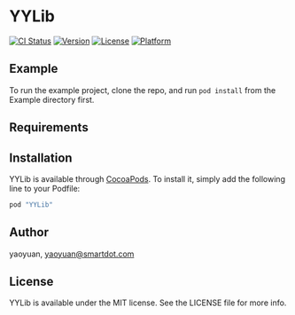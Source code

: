# YYLib

[![CI Status](http://img.shields.io/travis/yaoyuan/YYLib.svg?style=flat)](https://travis-ci.org/yaoyuan/YYLib)
[![Version](https://img.shields.io/cocoapods/v/YYLib.svg?style=flat)](http://cocoapods.org/pods/YYLib)
[![License](https://img.shields.io/cocoapods/l/YYLib.svg?style=flat)](http://cocoapods.org/pods/YYLib)
[![Platform](https://img.shields.io/cocoapods/p/YYLib.svg?style=flat)](http://cocoapods.org/pods/YYLib)

## Example

To run the example project, clone the repo, and run `pod install` from the Example directory first.

## Requirements

## Installation

YYLib is available through [CocoaPods](http://cocoapods.org). To install
it, simply add the following line to your Podfile:

```ruby
pod "YYLib"
```

## Author

yaoyuan, yaoyuan@smartdot.com

## License

YYLib is available under the MIT license. See the LICENSE file for more info.
